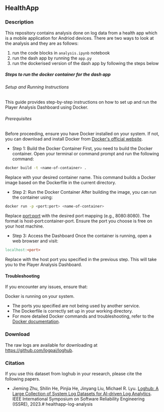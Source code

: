 ## HealthApp

### Description

This repository contains analysis done on log data from a health app which is a mobile application for Andriod devices. There are two ways to look at the analysis and they are as follows:
1. run the code blocks in `analysis.ipynb` notebook
2. run the dash app by running the `app.py`
3. run the dockerised version of the dash app by following the steps below

##### Steps to run the docker container for the dash app 
###### Setup and Running Instructions

This guide provides step-by-step instructions on how to set up and run the Player Analysis Dashboard using Docker.

###### Prerequisites
Before proceeding, ensure you have Docker installed on your system. If not, you can download and install Docker from [Docker's official website](https://docs.docker.com/get-docker/).

* Step 1: Build the Docker Container
First, you need to build the Docker container. Open your terminal or command prompt and run the following command:

```bash
docker build -t <name-of-container> .
```
Replace <name-of-container> with your desired container name. This command builds a Docker image based on the Dockerfile in the current directory.

* Step 2: Run the Docker Container
After building the image, you can run the container using:

```bash
docker run -p <port:port> <name-of-container>
```
Replace <port:port> with the desired port mapping (e.g., 8080:8080). The format is host-port:container-port. Ensure the port you choose is free on your host machine.

* Step 3: Access the Dashboard
Once the container is running, open a web browser and visit:

```makefile
localhost:<port>
```
Replace <port> with the host port you specified in the previous step. This will take you to the Player Analysis Dashboard.

#### Troubleshooting

If you encounter any issues, ensure that:

Docker is running on your system.
* The ports you specified are not being used by another service.
* The Dockerfile is correctly set up in your working directory.
* For more detailed Docker commands and troubleshooting, refer to the [Docker documentation](https://docs.docker.com/).


### Download
The raw logs are available for downloading at https://github.com/logpai/loghub.

### Citation
If you use this dataset from loghub in your research, please cite the following papers.
+ Jieming Zhu, Shilin He, Pinjia He, Jinyang Liu, Michael R. Lyu. [Loghub: A Large Collection of System Log Datasets for AI-driven Log Analytics](https://arxiv.org/abs/2008.06448). IEEE International Symposium on Software Reliability Engineering (ISSRE), 2023.# healthapp-log-analysis
